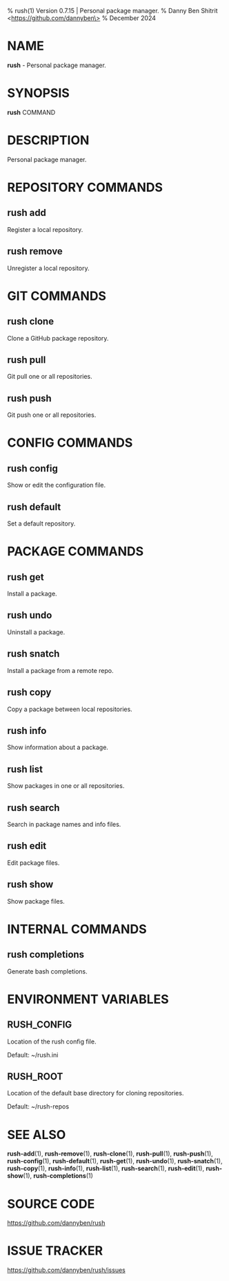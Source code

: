 % rush(1) Version 0.7.15 | Personal package manager.
% Danny Ben Shitrit \<https://github.com/dannyben\>
% December 2024

NAME
==================================================

**rush** - Personal package manager.

SYNOPSIS
==================================================

**rush** COMMAND

DESCRIPTION
==================================================

Personal package manager.


REPOSITORY COMMANDS
==================================================

rush add
--------------------------------------------------

Register a local repository.

rush remove
--------------------------------------------------

Unregister a local repository.


GIT COMMANDS
==================================================

rush clone
--------------------------------------------------

Clone a GitHub package repository.

rush pull
--------------------------------------------------

Git pull one or all repositories.

rush push
--------------------------------------------------

Git push one or all repositories.


CONFIG COMMANDS
==================================================

rush config
--------------------------------------------------

Show or edit the configuration file.

rush default
--------------------------------------------------

Set a default repository.


PACKAGE COMMANDS
==================================================

rush get
--------------------------------------------------

Install a package.

rush undo
--------------------------------------------------

Uninstall a package.

rush snatch
--------------------------------------------------

Install a package from a remote repo.

rush copy
--------------------------------------------------

Copy a package between local repositories.

rush info
--------------------------------------------------

Show information about a package.

rush list
--------------------------------------------------

Show packages in one or all repositories.

rush search
--------------------------------------------------

Search in package names and info files.

rush edit
--------------------------------------------------

Edit package files.

rush show
--------------------------------------------------

Show package files.


INTERNAL COMMANDS
==================================================

rush completions
--------------------------------------------------

Generate bash completions.


ENVIRONMENT VARIABLES
==================================================

RUSH_CONFIG
--------------------------------------------------

Location of the rush config file.

Default: ~/rush.ini


RUSH_ROOT
--------------------------------------------------

Location of the default base directory for cloning repositories.

Default: ~/rush-repos


SEE ALSO
==================================================

**rush-add**(1), **rush-remove**(1), **rush-clone**(1), **rush-pull**(1), **rush-push**(1), **rush-config**(1), **rush-default**(1), **rush-get**(1), **rush-undo**(1), **rush-snatch**(1), **rush-copy**(1), **rush-info**(1), **rush-list**(1), **rush-search**(1), **rush-edit**(1), **rush-show**(1), **rush-completions**(1)

# SOURCE CODE

https://github.com/dannyben/rush

# ISSUE TRACKER

https://github.com/dannyben/rush/issues
